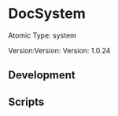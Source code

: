 # DocSystem

Atomic Type: system

Version:Version: Version: 1.0.24






## Development

## Scripts
